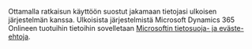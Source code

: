 Ottamalla ratkaisun käyttöön suostut jakamaan tietojasi ulkoisen järjestelmän kanssa. Ulkoisista järjestelmistä Microsoft Dynamics 365 Onlineen tuotuihin tietoihin sovelletaan [Microsoftin tietosuoja- ja eväste-ehtoja](http://go.microsoft.com/fwlink/p/?LinkID=521839).